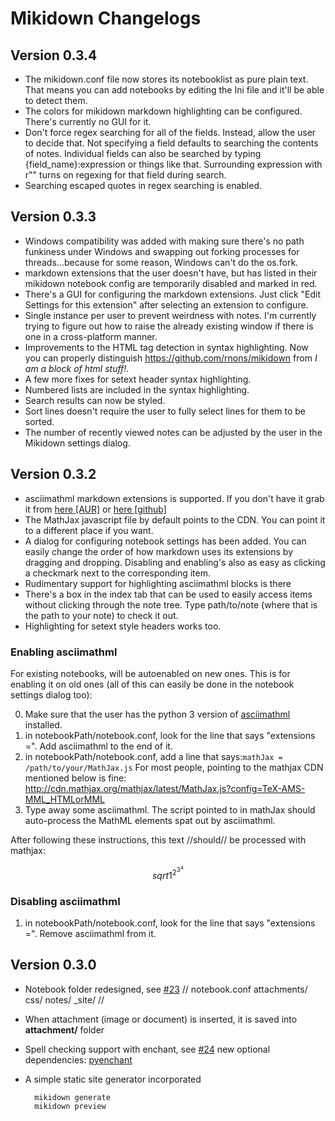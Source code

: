 # Mikidown Changelogs

## Version 0.3.4
- The mikidown.conf file now stores its notebooklist as pure plain text. That means you can add notebooks by editing the Ini file and it'll be able to detect them.
- The colors for mikidown markdown highlighting can be configured. There's currently no GUI for it.
- Don't force regex searching for all of the fields. Instead, allow the user to decide that. Not specifying a field defaults to searching the contents of notes. Individual fields can also be searched by typing {field_name}:expression or things like that. Surrounding expression with r"" turns on regexing for that field during search.
- Searching escaped quotes in regex searching is enabled.

## Version 0.3.3
- Windows compatibility was added with making sure there's no path funkiness under Windows and swapping out forking processes for threads...because for some reason, Windows can't do the os.fork.
- markdown extensions that the user doesn't have, but has listed in their mikidown notebook config are temporarily disabled and marked in red.
- There's a GUI for configuring the markdown extensions. Just click "Edit Settings for this extension" after selecting an extension to configure.
- Single instance per user to prevent weirdness with notes. I'm currently trying to figure out how to raise the already existing window if there is one in a cross-platform manner.
- Improvements to the HTML tag detection in syntax highlighting. Now you can properly distinguish <https://github.com/rnons/mikidown> from <i>I am a block of html stuff!</i>.
- A few more fixes for setext header syntax highlighting.
- Numbered lists are included in the syntax highlighting.
- Search results can now be styled.
- Sort lines doesn't require the user to fully select lines for them to be sorted.
- The number of recently viewed notes can be adjusted by the user in the Mikidown settings dialog.

## Version 0.3.2

- asciimathml markdown extensions is supported. If you don't have it grab it from [here [AUR]](https://aur.archlinux.org/packages/python-asciimathml-git) or [here [github]](https://github.com/mtahmed/python-asciimathml)
- The MathJax javascript file by default points to the CDN. You can point it to a different place if you want.
- A dialog for configuring notebook settings has been added. You can easily change the order of how markdown uses its extensions by dragging and dropping. Disabling and enabling's also as easy as clicking a checkmark next to the corresponding item.
- Rudimentary support for highlighting asciimathml blocks is there
- There's a box in the index tab that can be used to easily access items without clicking through the note tree. Type path/to/note (where that is the path to your note) to check it out.
- Highlighting for setext style headers works too.

### Enabling asciimathml
For existing notebooks, will be autoenabled on new ones. This is for enabling it on old ones (all of this can easily be done in the notebook settings dialog too):

0. Make sure that the user has the python 3 version of [asciimathml](https://github.com/mtahmed/python-asciimathml) installed.
1. in notebookPath/notebook.conf, look for the line that says "extensions =". Add asciimathml to the end of it.
2. in notebookPath/notebook.conf, add a line that says:```mathJax = /path/to/your/MathJax.js```
For most people, pointing to the mathjax CDN mentioned below is fine:
http://cdn.mathjax.org/mathjax/latest/MathJax.js?config=TeX-AMS-MML_HTMLorMML
3. Type away some asciimathml. The script pointed to in mathJax should auto-process the MathML elements spat out by asciimathml.

After following these instructions, this text //should// be processed with mathjax:

$$
sqrt 1^2^3^4
$$

### Disabling asciimathml

1. in notebookPath/notebook.conf, look for the line that says "extensions =". Remove asciimathml from it.

## Version 0.3.0

- Notebook folder redesigned, see [#23]
        // notebook.conf attachments/ css/ notes/ _site/ //

- When attachment (image or document) is inserted, it is saved into **attachment/** folder
- Spell checking support with enchant, see [#24]
        new optional dependencies: [pyenchant]

- A simple static site generator incorporated

        mikidown generate
        mikidown preview


[#23]: https://github.com/rnons/mikidown/issues/23
[#24]: https://github.com/rnons/mikidown/issues/24
[pyenchant]: https://pypi.python.org/pypi/pyenchant
